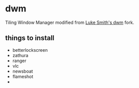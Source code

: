 # dwm
Tiling Window Manager modified from [Luke Smith's dwm](https://github.com/LukeSmithxyz/dwm) fork.

## things to install
+ betterlockscreen
+ zathura
+ ranger
+ vlc
+ newsboat
+ flameshot
+ 

